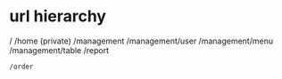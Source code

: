 

# url hierarchy
/
  /home (private)
    /management
      /management/user
      /management/menu
      /management/table
    /report

    /order













